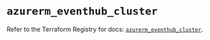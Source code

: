 # `azurerm_eventhub_cluster`

Refer to the Terraform Registry for docs: [`azurerm_eventhub_cluster`](https://registry.terraform.io/providers/hashicorp/azurerm/4.39.0/docs/resources/eventhub_cluster).
